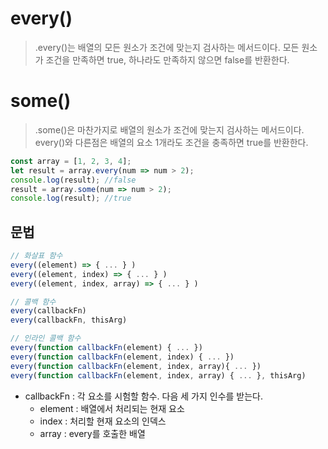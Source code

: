 # every()
> .every()는 배열의 모든 원소가 조건에 맞는지 검사하는 메서드이다.
> 모든 원소가 조건을 만족하면 true, 하나라도 만족하지 않으면 false를 반환한다.

# some()
> .some()은 마찬가지로 배열의 원소가 조건에 맞는지 검사하는 메서드이다.
> every()와 다른점은 배열의 요소 1개라도 조건을 충족하면 true를 반환한다.
```js
const array = [1, 2, 3, 4];
let result = array.every(num => num > 2);
console.log(result); //false
result = array.some(num => num > 2);
console.log(result); //true
```
## 문법
```js
// 화살표 함수
every((element) => { ... } )
every((element, index) => { ... } )
every((element, index, array) => { ... } )

// 콜백 함수
every(callbackFn)
every(callbackFn, thisArg)

// 인라인 콜백 함수
every(function callbackFn(element) { ... })
every(function callbackFn(element, index) { ... })
every(function callbackFn(element, index, array){ ... })
every(function callbackFn(element, index, array) { ... }, thisArg)
```
+ callbackFn : 각 요소를 시험할 함수. 다음 세 가지 인수를 받는다.
  - element : 배열에서 처리되는 현재 요소
  - index : 처리할 현재 요소의 인덱스
  - array : every를 호출한 배열
